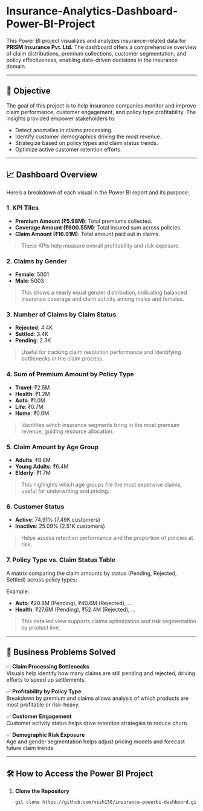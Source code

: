 # Insurance-Analytics-Dashboard-Power-BI-Project
This Power BI project visualizes and analyzes insurance-related data for **PRISM Insurance Pvt. Ltd.** The dashboard offers a comprehensive overview of claim distributions, premium collections, customer segmentation, and policy effectiveness, enabling data-driven decisions in the insurance domain.

---

## 🚀 Objective

The goal of this project is to help insurance companies monitor and improve claim performance, customer engagement, and policy type profitability. The insights provided empower stakeholders to:

- Detect anomalies in claims processing.
- Identify customer demographics driving the most revenue.
- Strategize based on policy types and claim status trends.
- Optimize active customer retention efforts.

---

## 📈 Dashboard Overview

Here’s a breakdown of each visual in the Power BI report and its purpose:

### 1. KPI Tiles

- **Premium Amount (₹5.98M)**: Total premiums collected.
- **Coverage Amount (₹600.55M)**: Total insured sum across policies.
- **Claim Amount (₹16.91M)**: Total amount paid out in claims.

> These KPIs help measure overall profitability and risk exposure.

### 2. Claims by Gender

- **Female**: 5001  
- **Male**: 5003

> This shows a nearly equal gender distribution, indicating balanced insurance coverage and claim activity among males and females.

### 3. Number of Claims by Claim Status

- **Rejected**: 4.4K  
- **Settled**: 3.4K  
- **Pending**: 2.3K

> Useful for tracking claim resolution performance and identifying bottlenecks in the claim process.

### 4. Sum of Premium Amount by Policy Type

- **Travel**: ₹2.5M  
- **Health**: ₹1.2M  
- **Auto**: ₹1.0M  
- **Life**: ₹0.7M  
- **Home**: ₹0.6M

> Identifies which insurance segments bring in the most premium revenue, guiding resource allocation.

### 5. Claim Amount by Age Group

- **Adults**: ₹8.8M  
- **Young Adults**: ₹6.4M  
- **Elderly**: ₹1.7M

> This highlights which age groups file the most expensive claims, useful for underwriting and pricing.

### 6. Customer Status

- **Active**: 74.91% (7.49K customers)  
- **Inactive**: 25.09% (2.51K customers)

> Helps assess retention performance and the proportion of policies at risk.

### 7. Policy Type vs. Claim Status Table

A matrix comparing the claim amounts by status (Pending, Rejected, Settled) across policy types:

Example:  
- **Auto**: ₹20.8M (Pending), ₹40.6M (Rejected), ...  
- **Health**: ₹27.6M (Pending), ₹52.4M (Rejected), ...

> This detailed view supports claims optimization and risk segmentation by product line.

---

## 🧹 Business Problems Solved

✅ **Claim Processing Bottlenecks**  
Visuals help identify how many claims are still pending and rejected, driving efforts to speed up settlements.

✅ **Profitability by Policy Type**  
Breakdown by premium and claims allows analysis of which products are most profitable or risk-heavy.

✅ **Customer Engagement**  
Customer activity status helps drive retention strategies to reduce churn.

✅ **Demographic Risk Exposure**  
Age and gender segmentation helps adjust pricing models and forecast future claim trends.

---

## 🛠️ How to Access the Power BI Project

1. **Clone the Repository**
   ```bash
   git clone https://github.com/vish158/insurance-powerbi-dashboard.git
